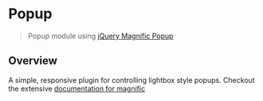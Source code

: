 # Popup

[Bower]: http://bower.io/
[Squiz Boilerplate]: https://gitlab.squiz.net/boilerplate/squiz-boilerplate
[jQuery Magnific Popup]: http://dimsemenov.com/plugins/magnific-popup/

> Popup module using [jQuery Magnific Popup]

## Overview

A simple, responsive plugin for controlling lightbox style popups. Checkout the extensive [documentation for magnific](http://dimsemenov.com/plugins/magnific-popup/documentation.html)